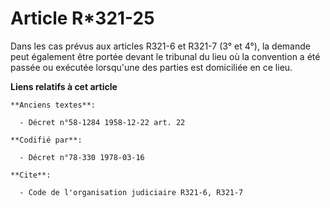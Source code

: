 # Article R*321-25

Dans les cas prévus aux articles R321-6 et R321-7 (3° et 4°), la demande peut également être portée devant le tribunal du
lieu où la convention a été passée ou exécutée lorsqu'une des parties est domiciliée en ce lieu.

**Liens relatifs à cet article**

	**Anciens textes**:

	  - Décret n°58-1284 1958-12-22 art. 22

	**Codifié par**:

	  - Décret n°78-330 1978-03-16

	**Cite**:

	  - Code de l'organisation judiciaire R321-6, R321-7
